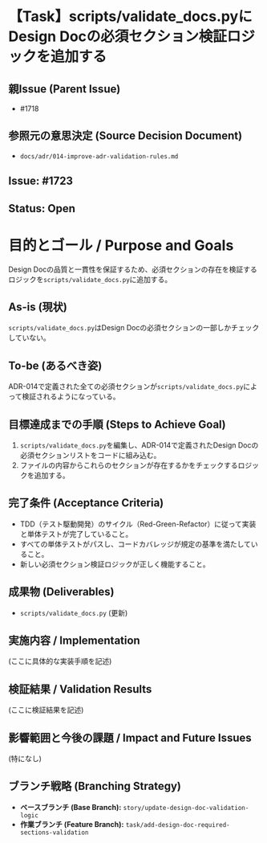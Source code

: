# 【Task】scripts/validate_docs.pyにDesign Docの必須セクション検証ロジックを追加する

## 親Issue (Parent Issue)
- #1718

## 参照元の意思決定 (Source Decision Document)
- `docs/adr/014-improve-adr-validation-rules.md`

## Issue: #1723
## Status: Open

# 目的とゴール / Purpose and Goals
Design Docの品質と一貫性を保証するため、必須セクションの存在を検証するロジックを`scripts/validate_docs.py`に追加する。

## As-is (現状)
`scripts/validate_docs.py`はDesign Docの必須セクションの一部しかチェックしていない。

## To-be (あるべき姿)
ADR-014で定義された全ての必須セクションが`scripts/validate_docs.py`によって検証されるようになっている。

## 目標達成までの手順 (Steps to Achieve Goal)
1. `scripts/validate_docs.py`を編集し、ADR-014で定義されたDesign Docの必須セクションリストをコードに組み込む。
2. ファイルの内容からこれらのセクションが存在するかをチェックするロジックを追加する。

## 完了条件 (Acceptance Criteria)
- TDD（テスト駆動開発）のサイクル（Red-Green-Refactor）に従って実装と単体テストが完了していること。
- すべての単体テストがパスし、コードカバレッジが規定の基準を満たしていること。
- 新しい必須セクション検証ロジックが正しく機能すること。

## 成果物 (Deliverables)
- `scripts/validate_docs.py` (更新)

## 実施内容 / Implementation
(ここに具体的な実装手順を記述)

## 検証結果 / Validation Results
(ここに検証結果を記述)

## 影響範囲と今後の課題 / Impact and Future Issues
(特になし)

## ブランチ戦略 (Branching Strategy)
- **ベースブランチ (Base Branch):** `story/update-design-doc-validation-logic`
- **作業ブランチ (Feature Branch):** `task/add-design-doc-required-sections-validation`
